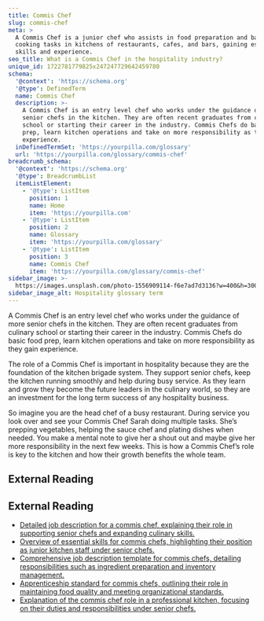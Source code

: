 ```yaml
---
title: Commis Chef
slug: commis-chef
meta: >
  A Commis Chef is a junior chef who assists in food preparation and basic
  cooking tasks in kitchens of restaurants, cafes, and bars, gaining essential
  skills and experience.
seo_title: What is a Commis Chef in the hospitality industry?
unique_id: 1722781779825x247247729642459780
schema:
  '@context': 'https://schema.org'
  '@type': DefinedTerm
  name: Commis Chef
  description: >-
    A Commis Chef is an entry level chef who works under the guidance of more
    senior chefs in the kitchen. They are often recent graduates from culinary
    school or starting their career in the industry. Commis Chefs do basic food
    prep, learn kitchen operations and take on more responsibility as they gain
    experience.
  inDefinedTermSet: 'https://yourpilla.com/glossary'
  url: 'https://yourpilla.com/glossary/commis-chef'
breadcrumb_schema:
  '@context': 'https://schema.org'
  '@type': BreadcrumbList
  itemListElement:
    - '@type': ListItem
      position: 1
      name: Home
      item: 'https://yourpilla.com'
    - '@type': ListItem
      position: 2
      name: Glossary
      item: 'https://yourpilla.com/glossary'
    - '@type': ListItem
      position: 3
      name: Commis Chef
      item: 'https://yourpilla.com/glossary/commis-chef'
sidebar_image: >-
  https://images.unsplash.com/photo-1556909114-f6e7ad7d3136?w=400&h=300&fit=crop&auto=format
sidebar_image_alt: Hospitality glossary term
---
```


A Commis Chef is an entry level chef who works under the guidance of more senior chefs in the kitchen. They are often recent graduates from culinary school or starting their career in the industry. Commis Chefs do basic food prep, learn kitchen operations and take on more responsibility as they gain experience.

The role of a Commis Chef is important in hospitality because they are the foundation of the kitchen brigade system. They support senior chefs, keep the kitchen running smoothly and help during busy service. As they learn and grow they become the future leaders in the culinary world, so they are an investment for the long term success of any hospitality business.

So imagine you are the head chef of a busy restaurant. During service you look over and see your Commis Chef Sarah doing multiple tasks. She’s prepping vegetables, helping the sauce chef and plating dishes when needed. You make a mental note to give her a shout out and maybe give her more responsibility in the next few weeks. This is how a Commis Chef’s role is key to the kitchen and how their growth benefits the whole team.

## External Reading



## External Reading

*   [Detailed job description for a commis chef, explaining their role in supporting senior chefs and expanding culinary skills.](https://www.betterteam.com/commis-chef-job-description)
*   [Overview of essential skills for commis chefs, highlighting their position as junior kitchen staff under senior chefs.](https://uk.indeed.com/career-advice/cvs-cover-letters/commis-chef-skills)
*   [Comprehensive job description template for commis chefs, detailing responsibilities such as ingredient preparation and inventory management.](https://www.workstream.us/job-description/restaurant-commis-chef.html)
*   [Apprenticeship standard for commis chefs, outlining their role in maintaining food quality and meeting organizational standards.](https://www.instituteforapprenticeships.org/apprenticeship-standards/commis-chef-v1-3)
*   [Explanation of the commis chef role in a professional kitchen, focusing on their duties and responsibilities under senior chefs.](https://becomingachef.co.uk/what-is-a-commis-chef/)
